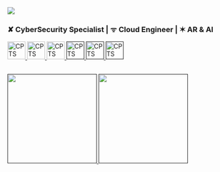 ![](https://media.licdn.com/dms/image/D4D16AQEaonu1Vu7WOQ/profile-displaybackgroundimage-shrink_350_1400/0/1694688301380?e=1700697600&v=beta&t=yjsNqRJvcF75FjiRN-0za0LmQYnKZ3ZIgBio9KrIKxc)




<h3 align="left">✘ CyberSecurity Specialist | ᯤ Cloud Engineer | ✶ AR & AI</h3>


<p align="left">
  <!-- CERTIFICATIONS -->

  <a href="https://images.credly.com/size/680x680/images/00634f82-b07f-4bbd-a6bb-53de397fc3a6/image.png" target="_blank" rel="noreferrer">
    <img src="https://images.credly.com/size/680x680/images/00634f82-b07f-4bbd-a6bb-53de397fc3a6/image.png" alt="CPTS" width="40" height="40"/>
  </a>
  <a href="https://images.credly.com/size/680x680/images/24af3283-ed59-422b-a29c-c274b4df55d8/image.png" target="_blank" rel="noreferrer">
    <img src="https://images.credly.com/size/680x680/images/24af3283-ed59-422b-a29c-c274b4df55d8/image.png" alt="CPTS" width="40" height="40"/>
  </a>
   <a href="https://images.credly.com/size/680x680/images/e63aa507-b974-4e67-bae6-1e425f6e2a99/image.png" target="_blank" rel="noreferrer">
    <img src="https://images.credly.com/size/680x680/images/e63aa507-b974-4e67-bae6-1e425f6e2a99/image.png" alt="CPTS" width="40" height="40"/>
  </a>
   <a href="" target="_blank" rel="noreferrer">
    <img src="https://cyberdefenders.org/static/img/ccd-badge.svg" alt="CPTS" width="40" height="40"/>
  </a>
   <a href="" target="_blank" rel="noreferrer">
    <img src="https://images.credly.com/images/2030e43f-8003-4d4b-9630-847add403c87/image.png" alt="CPTS" width="40" height="40"/>
  </a>
  <a href="" target="_blank" rel="noreferrer">
    <img src="https://images.credly.com/size/680x680/images/0c6d9839-f468-4adc-987d-5cfae4a9ee67/image.png" alt="CPTS" width="40" height="40"/>
  </a>


##


<a href="">
  <img height=200  src="https://github-readme-stats.vercel.app/api?username=rgsaura&show_icons=true&theme=transparent&rank_icon=github&bg_color=00000000&title_color=33A6FF" /> 
</a>
<a href="">
  <img height=200  src="https://github-readme-stats.vercel.app/api/top-langs/?username=anuraghazra&layout=compact&theme=transparent&bg_color=00000000&title_color=33A6FF" />
</a>

